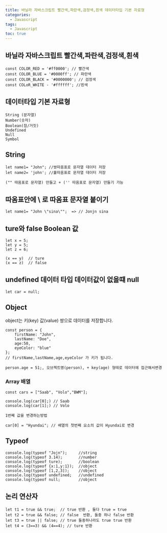 ```yaml
---
title: 바닐라 자바스크립트 빨간색,파란색,검정색,흰색 데이터타입 기본 자료형
categories:
  - Javascript
tags:
  - Javascript
toc: true
---
```


## 바닐라 자바스크립트 빨간색,파란색,검정색,흰색

```
const COLOR_RED = '#ff0000'; // 빨간색
const COLOR_BLUE = '#0000ff'; // 파란색
const COLOR_BLACK = '#0000000'; // 검정색
const COLoR_WHITE - '#ffffff'; //흰색
```
## 데이터타입 기본 자료형
```
String (문자열)
Number(숫자)
Boolean(참/거짓)
Undefined
Null
Symbol
```
## String 

```
let name1= "John"; //쌍따옴표로 문자열 데이터 저장
let name2= 'john'; //홀따옴표로 문자열 데이터 저장

("" 따옴표로 문자열) 만들고 + ('' 따옴표로 문자열) 만들기 가능
```

## 따옴표안에 \ 로 따옴표 문자열 붙이기
``` 
let name1= "John \"sina\"";  => // Jonjn sina
```

## ture와 false Boolean 값

```
let x = 5;
let y = 5;
let z = 6;

(x == y)  // ture
(x == z)  // false
```

## undefined 데이터 타입 데이터값이 없을떄 null

```
let car = null;
```

## Object
object는 키(key) 값(value) 쌍으로 데이터를 저장합니다.

```
const person = {
    firstName: "John",
    lastName: "Doe",
    age:50,
    eyeColor: "blue"
};
// firstName,lastName,age,eyeColor 가 키가 됩니다.

person.age = 51;, 오브젝트명(person), + key(age) 형태로 데이터에 접근해서변경
```

### Array 배열

```
const cars = ["Saab", "Volo","BWM"];

console.log(car[0];) // Saab
console.log(car[1];) // Volo

1번째 값을 변경하는방법

car[0] = "Hyundai"; // 배열의 첫번째 요소의 값이 Hyundai로 변경

```

## Typeof

```
console.log(typeof "Jojn");     //string
console.log(typeof 3.14);       //number
console.log(typeof ture);       //boolean
console.log(typeof {x:1,y:1});  //object
console.log(typeof [1,2,3]);    //object
console.log(typeof undefined;   //undefined
console.log(typeof null;        //object

```

## 논리 연산자

```
let t1 = true && true;  // true 반환 , 둘다 true = true
let t2 = true && false; // false  반환, 둘중 하나 false 반환
let t3 = true || false; // true 둘중하나라도 true true 반환
let t4 = (3==3) && (4==4); // ture 반환


```